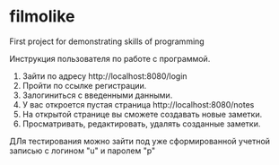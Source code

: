 # filmolike
First project for demonstrating skills of programming

Инструкция пользователя по работе с программой.

1) Зайти по адресу http://localhost:8080/login
2) Пройти по ссылке регистрации.
3) Залогиниться с введенными данными.
4) У вас откроется пустая страница http://localhost:8080/notes
5) На открытой странице вы сможете создавать новые заметки.
6) Просматривать, редактировать, удалять созданные заметки.

ДЛя тестирования можно зайти под уже сформированной учетной записью с логином "u" и паролем "p"
